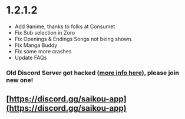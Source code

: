 # 1.2.1.2

- Add 9anime, thanks to folks at Consumet
- Fix Sub selection in Zoro
- Fix Openings & Endings Songs not being shown.
- Fix Manga Buddy
- Fix some more crashes
- Update FAQs 

### Old Discord Server got hacked ([more info here](https://discord.com/channels/1091762044946092105/1091762852584505455/1091808020087967854)), please join new one!

## [https://discord.gg/saikou-app](https://discord.gg/saikou-app)